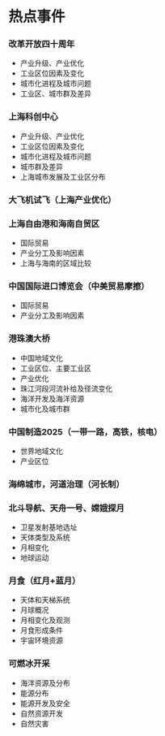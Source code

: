 # **热点事件**

### 改革开放四十周年
+ 产业升级、产业优化
+ 工业区位因素及变化
+ 城市化进程及城市问题
+ 工业区、城市群及差异
### 上海科创中心
+ 产业升级、产业优化
+ 工业区位因素及变化
+ 城市化进程及城市问题	
+ 城市群及差异	
+ 上海城市发展及工业区分布

### 大飞机试飞（上海产业优化）

### 上海自由港和海南自贸区
+ 国际贸易
+ 产业分工及影响因素
+ 上海与海南的区域比较

### 中国国际进口博览会（中美贸易摩擦）
+ 国际贸易
+ 产业分工及影响因素

### 港珠澳大桥
+ 中国地域文化
+ 工业区位、主要工业区
+ 产业优化
+ 珠江河段河流补给及径流变化
+ 海洋开发及海洋资源
+ 城市化及城市群

### 中国制造2025（一带一路，高铁，核电）
+ 世界地域文化
+ 产业区位

### 海绵城市，河道治理（河长制）

### 北斗导航、天舟一号、嫦娥探月
+ 卫星发射基地选址
+ 天体类型及系统
+ 月相变化
+ 地球运动

### 月食（红月+蓝月）
+ 天体和天梯系统
+ 月球概况
+ 月相变化及观测
+ 月食形成条件
+ 宇宙环境资源

### 可燃冰开采
+ 海洋资源及分布
+ 能源分布
+ 能源开发及安全
+ 自然资源开发
+ 自然灾害
